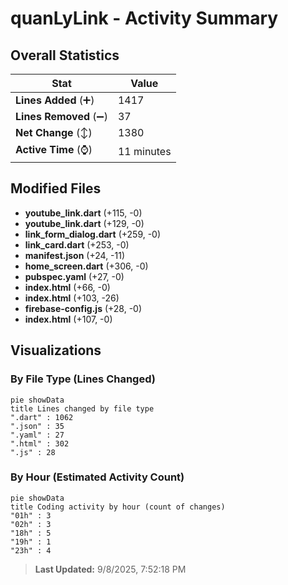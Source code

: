 # quanLyLink - Activity Summary 

## Overall Statistics

| Stat                   | Value                                                             |
| ---------------------- | ----------------------------------------------------------------- |
| **Lines Added** (➕)   | 1417                                          |
| **Lines Removed** (➖) | 37                                        |
| **Net Change** (↕)    | 1380                |
| **Active Time** (⌚)   | 11 minutes |


## Modified Files
- **youtube_link.dart** (+115, -0)
- **youtube_link.dart** (+129, -0)
- **link_form_dialog.dart** (+259, -0)
- **link_card.dart** (+253, -0)
- **manifest.json** (+24, -11)
- **home_screen.dart** (+306, -0)
- **pubspec.yaml** (+27, -0)
- **index.html** (+66, -0)
- **index.html** (+103, -26)
- **firebase-config.js** (+28, -0)
- **index.html** (+107, -0)

## Visualizations

### By File Type (Lines Changed)

```mermaid
pie showData
title Lines changed by file type
".dart" : 1062
".json" : 35
".yaml" : 27
".html" : 302
".js" : 28
```

### By Hour (Estimated Activity Count)

```mermaid
pie showData
title Coding activity by hour (count of changes)
"01h" : 3
"02h" : 3
"18h" : 5
"19h" : 1
"23h" : 4
```


> **Last Updated:** 9/8/2025, 7:52:18 PM